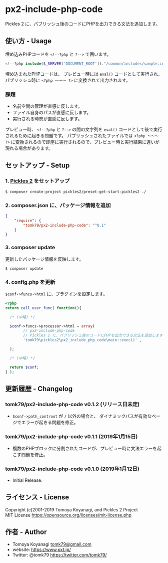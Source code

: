 px2-include-php-code
=========

Pickles 2 に、パブリッシュ後のコードにPHPを出力できる文法を追加します。

## 使い方 - Usage

埋め込みPHPコードを `<!--?php` と `?-->` で囲います。

```php
<!--?php include($_SERVER['DOCUMENT_ROOT'])."/common/includes/sample.inc" ?-->
```

埋め込まれたPHPコードは、 プレビュー時には `eval()` コードとして実行され、 パブリッシュ時に `<?php 〜〜〜 ?>` に変換されて出力されます。

### 課題

- 名前空間の管理が直感に反します。
- ファイル自身のパスが直感に反します。
- 実行される時勢が直感に反します。

プレビュー時、 `<!--?php` と `?-->` の間の文字列を `eval()` コードとして後で実行されるために起きる問題です。 パブリッシュされたファイルでは `<?php 〜〜〜 ?>` に変換されるので即座に実行されるので、プレビュー時と実行結果に違いが現れる場合があります。

## セットアップ - Setup

### 1. [Pickles 2](https://pickles2.pxt.jp/) をセットアップ

```
$ composer create-project pickles2/preset-get-start-pickles2 ./
```

### 2. composer.json に、パッケージ情報を追加

```json
{
    "require": {
        "tomk79/px2-include-php-code": "^0.1"
    }
}
```

### 3. composer update

更新したパッケージ情報を反映します。

```
$ composer update
```

### 4. config.php を更新

`$conf->funcs->html` に、プラグインを設定します。

```php
<?php
return call_user_func( function(){

  /* (中略) */

  $conf->funcs->processor->html = array(
		// px2-include-php-code
		// Pickles 2 に、パブリッシュ後のコードにPHPを出力できる文法を追加します。
		'tomk79\pickles2\px2_include_php_code\main::exec()' ,

  );

  /* (中略) */

  return $conf;
} );
```


## 更新履歴 - Changelog

### tomk79/px2-include-php-code v0.1.2 (リリース日未定)

- `$conf->path_controot` が `/` 以外の場合と、 ダイナミックパスが有効なページでエラーが起きる問題を修正。

### tomk79/px2-include-php-code v0.1.1 (2019年1月15日)

- 複数のPHPブロックに分割されたコードが、プレビュー時に文法エラーを起こす問題を修正。

### tomk79/px2-include-php-code v0.1.0 (2019年1月12日)

- Initial Release.


## ライセンス - License

Copyright (c)2001-2019 Tomoya Koyanagi, and Pickles 2 Project<br />
MIT License https://opensource.org/licenses/mit-license.php


## 作者 - Author

- Tomoya Koyanagi <tomk79@gmail.com>
- website: <https://www.pxt.jp/>
- Twitter: @tomk79 <https://twitter.com/tomk79/>
